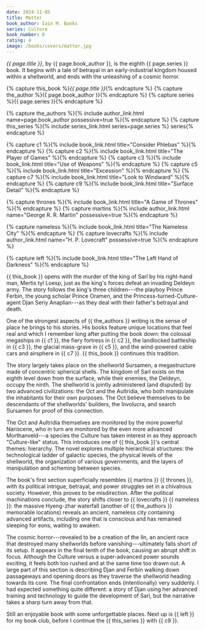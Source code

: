 ```yaml
---
date: 2024-11-05
title: Matter
book_author: Iain M. Banks
series: Culture
book_number: 8
rating: 4
image: /books/covers/matter.jpg
---
```


<cite class="book-title">{{ page.title }}</cite>, by <span
class="author-name">{{ page.book_author }}</span>, is the eighth <span
class="book-series">{{ page.series }}</span> book. It begins with a tale of
betrayal in an early-industrial kingdom housed within a shellworld, and ends
with the unleashing of a cosmic horror.

{% capture this_book %}<cite class="book-title">{{ page.title }}</cite>{% endcapture %}
{% capture the_author %}<span class="author-name">{{ page.book_author }}</span>{% endcapture %}
{% capture series %}<span class="book-series">{{ page.series }}</span>{% endcapture %}

{% capture the_authors %}{% include author_link.html name=page.book_author possessive=true %}{% endcapture %}
{% capture this_series %}{% include series_link.html series=page.series %} series{% endcapture %}

{% capture c1 %}{% include book_link.html title="Consider Phlebas" %}{% endcapture %}
{% capture c2 %}{% include book_link.html title="The Player of Games" %}{% endcapture %}
{% capture c3 %}{% include book_link.html title="Use of Weapons" %}{% endcapture %}
{% capture c5 %}{% include book_link.html title="Excession" %}{% endcapture %}
{% capture c7 %}{% include book_link.html title="Look to Windward" %}{% endcapture %}
{% capture c9 %}{% include book_link.html title="Surface Detail" %}{% endcapture %}

{% capture thrones %}{% include book_link.html title="A Game of Thrones" %}{% endcapture %}
{% capture martins %}{% include author_link.html name="George R. R. Martin" possessive=true %}{% endcapture %}

{% capture nameless %}{% include book_link.html title="The Nameless City" %}{% endcapture %}
{% capture lovecrafts %}{% include author_link.html name="H. P. Lovecraft" possessive=true %}{% endcapture %}

{% capture left %}{% include book_link.html title="The Left Hand of Darkness" %}{% endcapture %}

{{ this_book }} opens with the murder of the king of Sarl by his right-hand
man, Mertis tyl Loesp, just as the king's forces defeat an invading Deldeyn
army. The story follows the king's three children---the playboy Prince Ferbin,
the young scholar Prince Oramen, and the Princess-turned-Culture-agent Djan
Seriy Anaplian---as they deal with their father's betrayal and death.

One of the strongest aspects of {{ the_authors }} writing is the sense of
place he brings to his stories. His books feature unique locations that feel
real and which I remember long after putting the book down: the colossal
megaships in {{ c1 }}, the fiery fortress in {{ c2 }}, the landlocked
battleship in {{ c3 }}, the glacial mass-grave in {{ c5 }}, and the
wind-powered cable cars and airsphere in {{ c7 }}. {{ this_book }} continues
this tradition.

The story largely takes place on the shellworld Sursamen, a megastructure made
of concentric spherical shells. The kingdom of Sarl exists on the eighth level
down from the surface, while their enemies, the Deldeyn, occupy the ninth. The
shellworld is jointly administered (and disputed) by two advanced
civilizations: the Oct and the Aultridia, who both manipulate the inhabitants
for their own purposes. The Oct believe themselves to be descendants of the
shellworlds' builders, the Involucra, and search Sursamen for proof of this
connection.

The Oct and Aultridia themselves are monitored by the more powerful Nariscene,
who in turn are monitored by the even more advanced Morthanveld---a species
the Culture has taken interest in as they approach "Culture-like" status. This
introduces one of {{ this_book }}'s central themes: hierarchy. The novel
explores multiple hierarchical structures: the technological ladder of
galactic species, the physical levels of the shellworld, the organization of
various governments, and the layers of manipulation and scheming between
species.

The book's first section superficially resembles {{ martins }} {{ thrones }},
with its political intrigue, betrayal, and power struggles set in a chivalrous
society. However, this proves to be misdirection. After the political
machinations conclude, the story shifts closer to {{ lovecrafts }} {{ nameless
}}: the massive Hyeng-zhar waterfall (another of {{ the_authors }} memorable
locations) reveals an ancient, nameless city containing advanced artifacts,
including one that is conscious and has remained sleeping for eons, waiting to
awaken.

The cosmic horror---revealed to be a creation of the Iln, an ancient race that
destroyed many shellworlds before vanishing---ultimately falls short of its
setup. It appears in the final tenth of the book, causing an abrupt shift in
focus. Although the Culture versus a super-advanced power sounds exciting, it
feels both too rushed and at the same time too drawn out. A large part of this
section is describing Djan and Ferbin walking down passageways and opening
doors as they traverse the shellworld heading towards its core. The final
confrontation ends (intentionally) very suddenly. I had expected something
quite different: a story of Djan using her advanced training and technology to
guide the development of Sarl, but the narrative takes a sharp turn away from
that.

Still an enjoyable book with some unforgettable places. Next up is {{ left }}
for my book club, before I continue the {{ this_series }} with {{ c9 }}.
